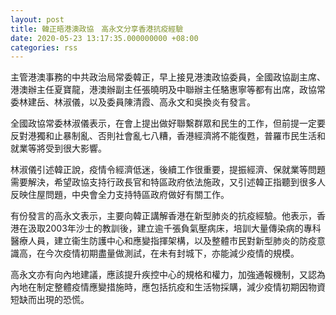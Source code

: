 ```yaml
---
layout: post
title: 韓正晤港澳政協　高永文分享香港抗疫經驗
date: 2020-05-23 13:17:35.000000000 +08:00
categories: rss
---
```


主管港澳事務的中共政治局常委韓正，早上接見港澳政協委員，全國政協副主席、港澳辦主任夏寶龍，港澳辦副主任張曉明及中聯辦主任駱惠寧等都有出席，政協常委林建岳、林淑儀，以及委員陳清霞、高永文和吳換炎有發言。

全國政協常委林淑儀表示，在會上提出做好聯繫群眾和民生的工作，但前提一定要反對港獨和止暴制亂、否則社會亂七八糟，香港經濟將不能復甦，普羅市民生活和就業等將受到很大影響。

林淑儀引述韓正說，疫情令經濟低迷，後續工作很重要，提振經濟、保就業等問題需要解決，希望政協支持行政長官和特區政府依法施政，又引述韓正指聽到很多人反映住屋問題，中央會全力支持特區政府做好有關工作。

有份發言的高永文表示，主要向韓正講解香港在新型肺炎的抗疫經驗。他表示，香港在汲取2003年沙士的教訓後，建立逾千張負氣壓病床，培訓大量傳染病的專科醫療人員，建立衞生防護中心和應變指揮架構，以及整體市民對新型肺炎的防疫意識高，在今次疫情初期盡量做測試，在未有封城下，亦能減少疫情的規模。

高永文亦有向內地建議，應該提升疾控中心的規格和權力，加強通報機制，又認為內地在制定整體疫情應變措施時，應包括抗疫和生活物採購，減少疫情初期因物資短缺而出現的恐慌。

